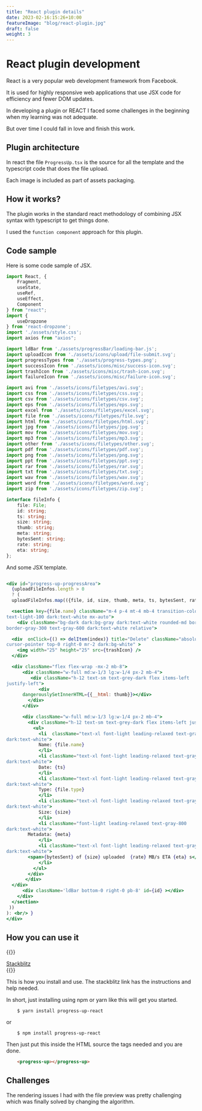 ```yaml
---
title: "React plugin details"
date: 2023-02-16:15:26+10:00
featureImage: "blog/react-plugin.jpg"
draft: false
weight: 3
---
```


# React plugin development

React is a very popular web development framework from Facebook.

It is used for highly responsive web applications that use JSX code for
efficiency and fewer DOM updates.

In developing a plugin or REACT I faced some challenges in the beginning
when my learning was not adequate.

But over time I could fall in love and finish this work.

## Plugin architecture

In react the file `ProgressUp.tsx` is the source for all the template
and the typescript code that does the file upload.

Each image is included as part of assets packaging.

## How it works?

The plugin works in the standard react methodology of combining JSX
syntax with typescript to get things done.

I used the `function component` approach for this plugin.


## Code sample

Here is some code sample of JSX.

```ts
import React, {
    Fragment,
    useState,
    useRef,
    useEffect,
    Component
} from "react";
import {
    useDropzone
} from 'react-dropzone';
import './assets/style.css';
import axios from "axios";

import ldBar from './assets/progressBar/loading-bar.js';
import uploadIcon from './assets/icons/upload/file-submit.svg';
import progressTypes from './assets/progress-types.png';
import successIcon from './assets/icons/misc/success-icon.svg';
import trashIcon from './assets/icons/misc/trash-icon.svg';
import failureIcon from './assets/icons/misc/failure-icon.svg';

import avi from './assets/icons/filetypes/avi.svg';
import css from './assets/icons/filetypes/css.svg';
import csv from './assets/icons/filetypes/csv.svg';
import eps from './assets/icons/filetypes/eps.svg';
import excel from './assets/icons/filetypes/excel.svg';
import file from './assets/icons/filetypes/file.svg';
import html from './assets/icons/filetypes/html.svg';
import jpg from './assets/icons/filetypes/jpg.svg';
import mov from './assets/icons/filetypes/mov.svg';
import mp3 from './assets/icons/filetypes/mp3.svg';
import other from './assets/icons/filetypes/other.svg';
import pdf from './assets/icons/filetypes/pdf.svg';
import png from './assets/icons/filetypes/png.svg';
import ppt from './assets/icons/filetypes/ppt.svg';
import rar from './assets/icons/filetypes/rar.svg';
import txt from './assets/icons/filetypes/txt.svg';
import wav from './assets/icons/filetypes/wav.svg';
import word from './assets/icons/filetypes/word.svg';
import zip from './assets/icons/filetypes/zip.svg';

interface fileInfo {
    file: File;
    id: string;
    ts: string;
    size: string;
    thumb: string;
    meta: string;
    bytesSent: string;
    rate: string;
    eta: string;
};


```

And some JSX template.

```jsx

<div id="progress-up-progressArea"> 
  {uploadFileInfos.length > 0
  ? (
  uploadFileInfos.map(({file, id, size, thumb, meta, ts, bytesSent, rate, eta}, index) => (

  <section key={file.name} className="m-4 p-4 mt-4 mb-4 transition-colors
text-light-100 dark:text-white mx-auto">
    <div className="bg-dark dark:bg-gray dark:text-white rounded-md border border-red-800 rounded py-3 px-6
border-gray-300 text-gray-600 dark:text-white relative">

  <div  onClick={() => delItem(index)} title="Delete" className="absolute
cursor-pointer top-0 right-0 mr-2 dark:bg-white" >
	<img width="25" height="25" src={trashIcon} />
  </div>

  <div className="flex flex-wrap -mx-2 mb-8">
      <div className="w-full md:w-1/3 lg:w-1/4 px-2 mb-4">
         <div className="h-12 text-sm text-grey-dark flex items-left
justify-left">
      		<div
      dangerouslySetInnerHTML={{__html: thumb}}></div>
        </div>
      </div>

      <div className="w-full md:w-1/3 lg:w-1/4 px-2 mb-4">
        <div className="h-12 text-sm text-grey-dark flex items-left justify-left">
          <ul>
      	    <li  className="text-xl font-light leading-relaxed text-gray-800
dark:text-white">
      	    Name: {file.name}
      	    </li>
      	    <li className="text-xl font-light leading-relaxed text-gray-800
dark:text-white">
      	    Date: {ts}
      	    </li>
      	    <li className="text-xl font-light leading-relaxed text-gray-800
dark:text-white">
      	    Type: {file.type}
      	    </li>
      	    <li className="text-xl font-light leading-relaxed text-gray-800
dark:text-white">
      	    Size: {size} 
      	    </li>
       	    <li className="font-light leading-relaxed text-gray-800
dark:text-white">
	    Metadata: {meta}
      	    </li>
      	    <li className="text-xl font-light leading-relaxed text-gray-800
dark:text-white">
		<span>{bytesSent} of {size} uploaded  {rate} MB/s ETA {eta} s</span>
      	    </li>
          </ul>
        </div>
       </div>
  </div>
      <div className='ldBar bottom-0 right-0 pb-8' id={id} ></div>
    </div>
  </section>
 ))
): <br/> }
</div>


```	
## How you can use it

{{<rawhtml>}}
<div class="flex justify-center">
<a href="https://react-ts-iscadj.stackblitz.io" class="bg-blue-200 rounded shadow-md text-black px-4 py-3 no-underline">Stackblitz </a>
</div>
{{</rawhtml>}}


This is how you install and use.
The stackblitz link has the instructions and help needed.

In short, just installing using npm or yarn like this will get you
started.

```shell
	$ yarn install progress-up-react
```

or

```shell
	$ npm install progress-up-react
```

Then just put this inside the HTML source the tags needed and you are
done.

```html
	<progress-up></progress-up>
```


## Challenges

The rendering issues I had with the file preview was pretty challenging
which was finally solved by changing the algorithm.
